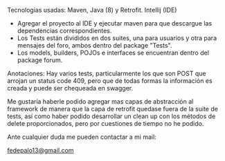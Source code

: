 Tecnologias usadas:
Maven, Java (8) y Retrofit.
Intellij (IDE)

- Agregar el proyecto al IDE y ejecutar maven para que descargue las dependencias correspondientes.
- Los Tests están divididos en dos suites, una para usuarios y otra para mensajes del foro, ambos dentro del package "Tests".
- Los models, builders, POJOs e interfaces se encuentran dentro del package forum.


Anotaciones:
Hay varios tests, particularmente los que son POST que arrojan un status code 409, pero que de todas formas la información es creada y puede ser chequeada en swagger.

Me gustaría haberle podido agregar mas capas de abstracción al framework de manera que la capa de retrofit quedase fuera de la suite de tests, así como haber podido desarrollar un clean up con los métodos de delete proporcionados, pero por cuestiones de tiempo no he podido.

Ante cualquier duda me pueden contactar a mi mail:

fedepalo13@gmail.com
